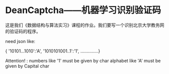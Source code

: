 # DeanCaptcha——机器学习识别验证码

这是我们《数据结构与算法实习》课程的作业。我们要写一个识别北京大学教务网的验证码的程序。






need json like:

{ '10101...1010':'A', '1010101001..1':'1', ..............}

Attention! :
numbers like '1' must be given by char
alphabet like 'A' must be given by Capital char
